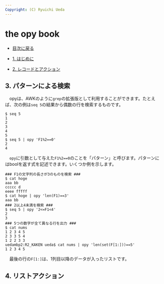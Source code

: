 ```yaml
---
Copyright: (C) Ryuichi Ueda
---
```


# the opy book

* [目次に戻る](/?page=opy_book)

* [1. はじめに](/?page=opy_intro)
* [2. レコードとアクション](/?page=opy_action)

## 3. パターンによる検索


　opyは、AWKのように`grep`の拡張版として利用することができます。たとえば、次の例は`seq 5`の結果から偶数の行を検索するものです。

```
$ seq 5
1
2
3
4
5
$ seq 5 | opy 'F1%2==0'
2
4
```


　`opy`に引数として与えた`F1%2==0`のことを「パターン」と呼びます。パターンにはboolを返す式を記述できます。いくつか例を示します。

```
### F1の文字列の長さが3のものを検索 ###
$ cat hoge
aaa bb
ccccc d
eeee fffff
$ cat hoge | opy 'len(F1)==3'
aaa bb
### 2以上4未満を検索 ###
$ seq 5 | opy '2<=F1<4'
2
3
### 5つの数字が全て異なる行を出力 ###
$ cat nums 
1 2 3 4 5
2 3 3 5 4
1 2 2 3 3
uedambp2:R2_KAKEN ueda$ cat nums | opy 'len(set(F[1:]))==5'
1 2 3 4 5
```

　最後の行の`F[1:]`は、1列目以降のデータが入ったリストです。

## 4. リストアクション

